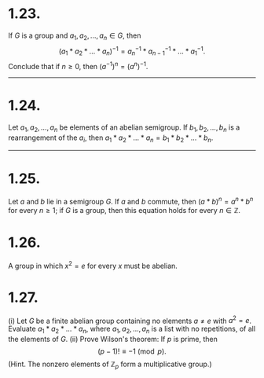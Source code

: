 
# 1.23.
If $G$ is a group and $a_1, a_2, \dots, a_n \in G$, then
$$(a_1 * a_2 * \dots * a_n)^{-1} = a_n^{-1} * a_{n-1}^{-1} * \dots * a_1^{-1}.$$
Conclude that if $n \ge 0$, then $(a^{-1})^n = (a^n)^{-1}$.


---

# 1.24.
 Let $a_1, a_2, \dots, a_n$ be elements of an abelian semigroup. If $b_1, b_2, \dots, b_n$ is a rearrangement of the $a_i$, then $a_1 * a_2 * \dots * a_n = b_1 * b_2 * \dots * b_n$.
 
 
 ---
# 1.25.
 Let $a$ and $b$ lie in a semigroup $G$. If $a$ and $b$ commute, then $(a * b)^n = a^n * b^n$ for every $n \ge 1$; if $G$ is a group, then this equation holds for every $n \in \mathbb{Z}$.

# 1.26.
 A group in which $x^2 = e$ for every $x$ must be abelian.

# 1.27.
 (i) Let $G$ be a finite abelian group containing no elements $a \ne e$ with $a^2 = e$. Evaluate $a_1 * a_2 * \dots * a_n$, where $a_1, a_2, \dots, a_n$ is a list with no repetitions, of all the elements of $G$.
 (ii) Prove Wilson's theorem: If $p$ is prime, then
$$(p - 1)! \equiv -1 \pmod{p}.$$
 (Hint. The nonzero elements of $\mathbb{Z}_p$ form a multiplicative group.)